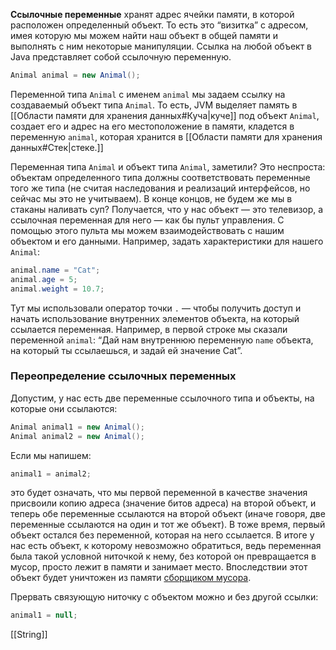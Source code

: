 **Ссылочные переменные** хранят адрес ячейки памяти, в которой расположен определенный объект. То есть это “визитка” с адресом, имея которую мы можем найти наш объект в общей памяти и выполнять с ним некоторые манипуляции. Ссылка на любой объект в Java представляет собой ссылочную переменную.

```java
Animal animal = new Animal();
```

Переменной типа `Animal` с именем `animal` мы задаем ссылку на создаваемый объект типа `Animal`. То есть, JVM выделяет память в [[Области памяти для хранения данных#Куча|куче]] под объект `Animal`, создает его и адрес на его местоположение в памяти, кладется в переменную `animal`, которая хранится в [[Области памяти для хранения данных#Стек|стеке.]]

Переменная типа `Animal` и объект типа `Animal`, заметили? Это неспроста: объектам определенного типа должны соответствовать переменные того же типа (не считая наследования и реализаций интерфейсов, но сейчас мы это не учитываем). В конце концов, не будем же мы в стаканы наливать суп? Получается, что у нас объект — это телевизор, а ссылочная переменная для него — как бы пульт управления. С помощью этого пульта мы можем взаимодействовать с нашим объектом и его данными. Например, задать характеристики для нашего `Animal`:

```java
animal.name = "Cat";
animal.age = 5;
animal.weight = 10.7;
```

Тут мы использовали оператор точки `.` — чтобы получить доступ и начать использование внутренних элементов объекта, на который ссылается переменная. Например, в первой строке мы сказали переменной `animal`: “Дай нам внутреннюю переменную `name` объекта, на который ты ссылаешься, и задай ей значение Cat”.

### Переопределение ссылочных переменных
Допустим, у нас есть две переменные ссылочного типа и объекты, на которые они ссылаются:

```java
Animal animal1 = new Animal();
Animal animal2 = new Animal();
```

Если мы напишем:

```java
animal1 = animal2;
```

это будет означать, что мы первой переменной в качестве значения присвоили копию адреса (значение битов адреса) на второй объект, и теперь обе переменные ссылаются на второй объект (иначе говоря, две переменные ссылаются на один и тот же объект). В тоже время, первый объект остался без переменной, которая на него ссылается. В итоге у нас есть объект, к которому невозможно обратиться, ведь переменная была такой условной ниточкой к нему, без которой он превращается в мусор, просто лежит в памяти и занимает место. Впоследствии этот объект будет уничтожен из памяти [сборщиком мусора](https://javarush.com/groups/posts/917-sborka-musora).

Прервать связующую ниточку с объектом можно и без другой ссылки:

```java
animal1 = null;
```

[[String]]